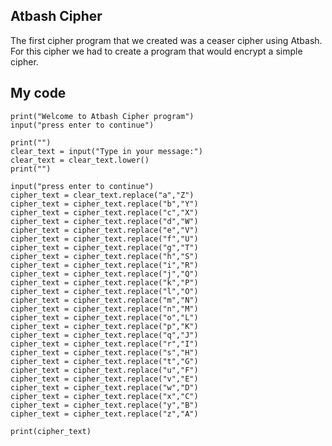 ## Atbash Cipher
The first cipher program that we created was a ceaser cipher using Atbash. For this cipher we had to create a program that would encrypt a simple cipher.

## My code
    print("Welcome to Atbash Cipher program")
    input("press enter to continue")

    print("")
    clear_text = input("Type in your message:")
    clear_text = clear_text.lower()
    print("")

    input("press enter to continue")
    cipher_text = clear_text.replace("a","Z")
    cipher_text = cipher_text.replace("b","Y")  
    cipher_text = cipher_text.replace("c","X")
    cipher_text = cipher_text.replace("d","W")
    cipher_text = cipher_text.replace("e","V")
    cipher_text = cipher_text.replace("f","U")
    cipher_text = cipher_text.replace("g","T")
    cipher_text = cipher_text.replace("h","S")
    cipher_text = cipher_text.replace("i","R")
    cipher_text = cipher_text.replace("j","Q")
    cipher_text = cipher_text.replace("k","P")
    cipher_text = cipher_text.replace("l","O")
    cipher_text = cipher_text.replace("m","N")
    cipher_text = cipher_text.replace("n","M")
    cipher_text = cipher_text.replace("o","L")
    cipher_text = cipher_text.replace("p","K")
    cipher_text = cipher_text.replace("q","J")
    cipher_text = cipher_text.replace("r","I")
    cipher_text = cipher_text.replace("s","H")
    cipher_text = cipher_text.replace("t","G")
    cipher_text = cipher_text.replace("u","F")
    cipher_text = cipher_text.replace("v","E")
    cipher_text = cipher_text.replace("w","D")
    cipher_text = cipher_text.replace("x","C")
    cipher_text = cipher_text.replace("y","B")
    cipher_text = cipher_text.replace("z","A")

    print(cipher_text)
    
    
    

